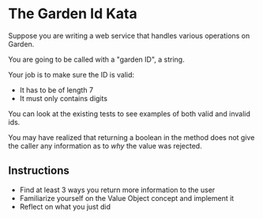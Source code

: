 # The Garden Id Kata

Suppose you are writing a web service that handles various operations on Garden.

You are going to be called with a "garden ID", a string.

Your job is to make sure the ID is valid:

* It has to be of length 7
* It must only contains digits

You can look at the existing tests to see examples of both valid and invalid ids.

You may have realized that returning a boolean in the method does not give the caller
any information as to *why* the value was rejected.

## Instructions

* Find at least 3 ways you return more information to the user
* Familiarize yourself on the Value Object concept and implement it
* Reflect on what you just did
